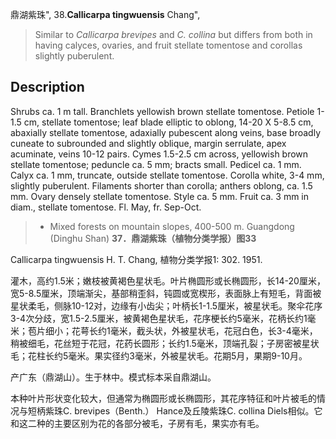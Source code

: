 鼎湖紫珠",
38.**Callicarpa tingwuensis** Chang",

> Similar to *Callicarpa brevipes* and *C. collina* but differs from both in having calyces, ovaries, and fruit stellate tomentose and corollas slightly puberulent.

## Description
Shrubs ca. 1 m tall. Branchlets yellowish brown stellate tomentose. Petiole 1-1.5 cm, stellate tomentose; leaf blade elliptic to oblong, 14-20 X  5-8.5 cm, abaxially stellate tomentose, adaxially pubescent along veins, base broadly cuneate to subrounded and slightly oblique, margin serrulate, apex acuminate, veins 10-12 pairs. Cymes 1.5-2.5 cm across, yellowish brown stellate tomentose; peduncle ca. 5 mm; bracts small. Pedicel ca. 1 mm. Calyx ca. 1 mm, truncate, outside stellate tomentose. Corolla white, 3-4 mm, slightly puberulent. Filaments shorter than corolla; anthers oblong, ca. 1.5 mm. Ovary densely stellate tomentose. Style ca. 5 mm. Fruit ca. 3 mm in diam., stellate tomentose. Fl. May, fr. Sep-Oct.

> * Mixed forests on mountain slopes, 400-500 m. Guangdong (Dinghu Shan)
**37．鼎湖紫珠（植物分类学报）图33**

Callicarpa tingwuensis H. T. Chang, 植物分类学报1: 302. 1951.

灌木，高约1.5米；嫩枝被黄褐色星状毛。叶片椭圆形或长椭圆形，长14-20厘米，宽5-8.5厘米，顶端渐尖，基部稍歪斜，钝圆或宽楔形，表面脉上有短毛，背面被星状柔毛，侧脉10-12对，边缘有小齿尖；叶柄长1-1.5厘米，被星状毛。聚伞花序3-4次分歧，宽1.5-2.5厘米，被黄褐色星状毛，花序梗长约5毫米，花柄长约1毫米；苞片细小；花萼长约1毫米，截头状，外被星状毛，花冠白色，长3-4毫米，稍被细毛，花丝短于花冠，花药长圆形；长约1.5毫米，顶端孔裂；子房密被星状毛；花柱长约5毫米。果实径约3毫米，外被星状毛。花期5月，果期9-10月。

产广东（鼎湖山）。生于林中。模式标本采自鼎湖山。

本种叶片形状变化较大，但通常为椭圆形或长椭圆形，其花序特征和叶片被毛的情况与短柄紫珠C. brevipes（Benth.） Hance及丘陵紫珠C. collina Diels相似。它和这二种的主要区别为花的各部分被毛，子房有毛，果实亦有毛。
